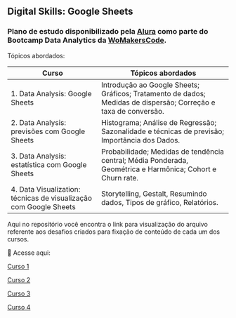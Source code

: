 ## Digital Skills: Google Sheets

### Plano de estudo disponibilizado pela [Alura](https://www.alura.com.br/) como parte do Bootcamp Data Analytics da [WoMakersCode](https://womakerscode.org/).

Tópicos abordados:

| Curso | Tópicos abordados |
| ----------- | ----------- |
| 1. Data Analysis: Google Sheets | Introdução ao Google Sheets; Gráficos; Tratamento de dados; Medidas de dispersão; Correção e taxa de conversão. |
| 2. Data Analysis: previsões com Google Sheets | Histograma; Análise de Regressão; Sazonalidade e técnicas de previsão; Importância dos Dados. |
| 3. Data Analysis: estatística com Google Sheets | Probabilidade; Medidas de tendência central; Média Ponderada, Geométrica e Harmônica; Cohort e Churn rate. |
| 4. Data Visualization: técnicas de visualização com Google Sheets | Storytelling, Gestalt, Resumindo dados, Tipos de gráfico, Relatórios. |

Aqui no repositório você encontra o link para visualização do arquivo referente aos desafios criados para fixação de conteúdo de cada um dos cursos.

🧐 Acesse aqui:

[Curso 1](https://docs.google.com/spreadsheets/d/15jTwZU1odKe99ct4KEOBj277rKCDeMQY1nmREpJBpfw/edit?usp=sharing)

[Curso 2](https://docs.google.com/spreadsheets/d/1jv-73Aht0iUuAId1Am6rj059WBdiccME8Jiq3brHaRU/edit?usp=sharing)

[Curso 3](https://docs.google.com/spreadsheets/d/1H__0cltzG5nGztjG5onHqSOesizRl_zTeFr7MMrR0gE/edit?usp=sharing)

[Curso 4](https://docs.google.com/spreadsheets/d/1kqlwpc8o531jJfdRi4uVHAZTnFDpClmFZfh9YYw5Ytw/edit?usp=sharing)

